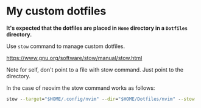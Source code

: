 # My custom dotfiles

**It's expected  that the dotfiles are placed in `Home` directory in a `Dotfiles` directory.**

Use `stow` command to manage custom dotfiles.

https://www.gnu.org/software/stow/manual/stow.html

Note for self, don't point to a file with stow command. Just point to the directory.

In the case of neovim the stow command works as follows:

```cmd
stow --target="$HOME/.config/nvim" --dir="$HOME/Dotfiles/nvim" --stow .
```